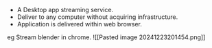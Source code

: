 - A Desktop app streaming service.
- Deliver to any computer without acquiring infrastructure.
- Application is delivered within web browser.

eg Stream blender in chrome.
![[Pasted image 20241223201454.png]]